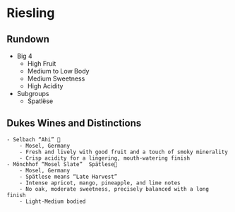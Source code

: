 # Riesling
## Rundown
- Big 4
	- High Fruit
	- Medium to Low Body
	- Medium Sweetness
	- High Acidity
- Subgroups
    - Spatlëse

## Dukes Wines and Distinctions
	- Selbach “Ahi” 🍷
		- Mosel, Germany
		- Fresh and lively with good fruit and a touch of smoky minerality
		- Crisp acidity for a lingering, mouth-watering finish
	- Mönchhof “Mosel Slate”  Spätlese🍾
		- Mosel, Germany
		- Spätlese means “Late Harvest”
		- Intense apricot, mango, pineapple, and lime notes
		- No oak, moderate sweetness, precisely balanced with a long finish
		- Light-Medium bodied